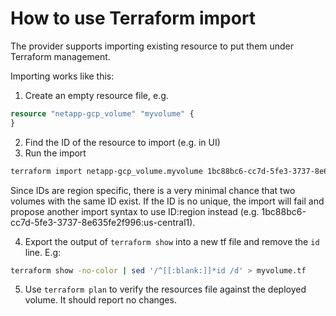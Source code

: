 # How to use Terraform import

The provider supports importing existing resource to put them under Terraform management. 

Importing works like this:

1. Create an empty resource file, e.g.
```tf
resource "netapp-gcp_volume" "myvolume" {
}

```
2. Find the ID of the resource to import (e.g. in UI)
3. Run the import
```bash
terraform import netapp-gcp_volume.myvolume 1bc88bc6-cc7d-5fe3-3737-8e635fe2f996
```
Since IDs are region specific, there is a very minimal chance that two volumes with the same ID exist. If the ID is no unique, the import will fail and propose another import syntax to use ID:region instead (e.g. 1bc88bc6-cc7d-5fe3-3737-8e635fe2f996:us-central1).

4. Export the output of `terraform show` into a new tf file and remove the `id` line. E.g:
```bash
terraform show -no-color | sed '/^[[:blank:]]*id /d' > myvolume.tf
```
5. Use `terraform plan` to verify the resources file against the deployed volume. It should report no changes.
